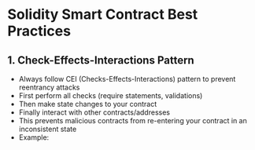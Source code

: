 # Solidity Smart Contract Best Practices

## 1. Check-Effects-Interactions Pattern
- Always follow CEI (Checks-Effects-Interactions) pattern to prevent reentrancy attacks
- First perform all checks (require statements, validations)
- Then make state changes to your contract
- Finally interact with other contracts/addresses
- This prevents malicious contracts from re-entering your contract in an inconsistent state
- Example:
